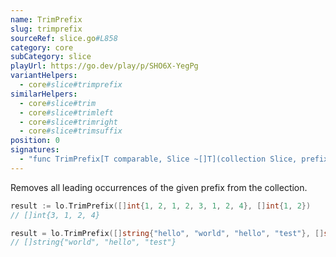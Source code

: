 ```yaml
---
name: TrimPrefix
slug: trimprefix
sourceRef: slice.go#L858
category: core
subCategory: slice
playUrl: https://go.dev/play/p/SHO6X-YegPg
variantHelpers:
  - core#slice#trimprefix
similarHelpers:
  - core#slice#trim
  - core#slice#trimleft
  - core#slice#trimright
  - core#slice#trimsuffix
position: 0
signatures:
  - "func TrimPrefix[T comparable, Slice ~[]T](collection Slice, prefix Slice) Slice"
---
```


Removes all leading occurrences of the given prefix from the collection.

```go
result := lo.TrimPrefix([]int{1, 2, 1, 2, 3, 1, 2, 4}, []int{1, 2})
// []int{3, 1, 2, 4}

result = lo.TrimPrefix([]string{"hello", "world", "hello", "test"}, []string{"hello"})
// []string{"world", "hello", "test"}
```


